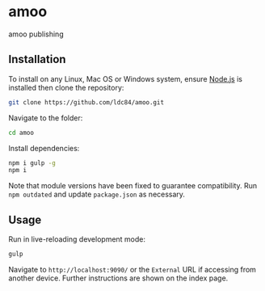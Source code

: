 # amoo
amoo publishing


## Installation
To install on any Linux, Mac OS or Windows system, ensure [Node.js](https://nodejs.org/) is installed then clone the repository:

```bash
git clone https://github.com/ldc84/amoo.git
```

Navigate to the folder:

```bash
cd amoo
```

Install dependencies:

```bash
npm i gulp -g
npm i
```

Note that module versions have been fixed to guarantee compatibility. Run `npm outdated` and update `package.json` as necessary.


## Usage
Run in live-reloading development mode:

```bash
gulp
```

Navigate to `http://localhost:9090/` or the `External` URL if accessing from another device. Further instructions are shown on the index page.